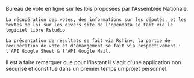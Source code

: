 Bureau de vote en ligne sur les lois proposées par l'Assemblée Nationale.

    La récupération des votes, des informations sur les députés, et les textes de loi sur les divers site de l'opendata se fait via le logiciel libre Rstudio

    La présentation de résultats se fait via Rshiny, la partie de récupération de vote et d'émargement se fait via respectivement : l'API Google Sheet & l'API Google Mail.

Il est à faire remarquer que pour l'instant il s'agit d'une application non sécurisé et constitue dans un premier temps un projet personnel.
